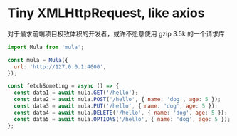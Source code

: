 # Tiny XMLHttpRequest, like axios

对于最求前端项目极致体积的开发者，或许不愿意使用 gzip 3.5k 的一个请求库

```js
import Mula from 'mula';

const mula = Mula({
  url: 'http://127.0.0.1:4000',
});

const fetchSometing = async () => {
  const data1 = await mula.GET('/hello');
  const data2 = await mula.POST('/hello', { name: 'dog', age: 5 });
  const data3 = await mula.PUT('/hello', { name: 'dog', age: 5 });
  const data4 = await mula.DELETE('/hello', { name: 'dog', age: 5 });
  const data5 = await mula.OPTIONS('/hello', { name: 'dog', age: 5 });
};
```
